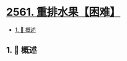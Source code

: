 # [2561. 重排水果【困难】](https://github.com/Tdahuyou/TNotes.leetcode/tree/main/notes/2561.%20%E9%87%8D%E6%8E%92%E6%B0%B4%E6%9E%9C%E3%80%90%E5%9B%B0%E9%9A%BE%E3%80%91)

<!-- region:toc -->

- [1. 📝 概述](#1--概述)

<!-- endregion:toc -->

## 1. 📝 概述
